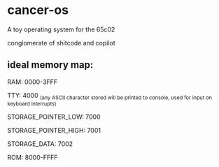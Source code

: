 # cancer-os

 A toy operating system for the 65c02

conglomerate of shitcode and copilot

## ideal memory map:

RAM: 0000-3FFF

TTY: 4000 <sub>(any ASCII character stored will be printed to console, used for input on keyboard interrupts)</sub>

STORAGE_POINTER_LOW: 7000

STORAGE_POINTER_HIGH: 7001

STORAGE_DATA: 7002

ROM: 8000-FFFF

